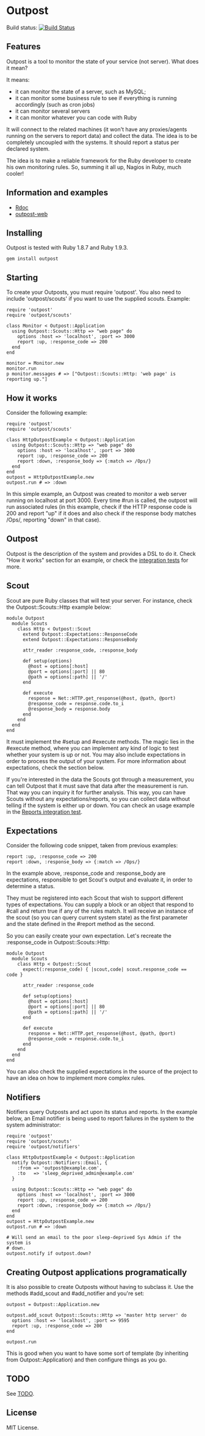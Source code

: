 # Outpost

Build status: [![Build Status](https://secure.travis-ci.org/vinibaggio/outpost.png)](http://travis-ci.org/vinibaggio/outpost)

## Features

Outpost is a tool to monitor the state of your service (not server). What does it mean?

It means:

* it can monitor the state of a server, such as MySQL;
* it can monitor some business rule to see if everything is running accordingly (such as cron jobs)
* it can monitor several servers
* it can monitor whatever you can code with Ruby

It will connect to the related machines (it won't have any proxies/agents running on the servers to
report data) and collect the data. The idea is to be completely uncoupled with the systems.
It should report a status per declared system.

The idea is to make a reliable framework for the Ruby developer to create his own monitoring rules.
So, summing it all up, Nagios in Ruby, much cooler!

## Information and examples

* [Rdoc](http://rdoc.info/github/vinibaggio/outpost/master/frames)
* [outpost-web](http://github.com/vinibaggio/outpost-web)

## Installing

Outpost is tested with Ruby 1.8.7 and Ruby 1.9.3.

    gem install outpost

## Starting

To create your Outposts, you must require 'outpost'. You also need to include
'outpost/scouts' if you want to use the supplied scouts. Example:

    require 'outpost'
    require 'outpost/scouts'

    class Monitor < Outpost::Application
      using Outpost::Scouts::Http => "web page" do
        options :host => 'localhost', :port => 3000
        report :up, :response_code => 200
      end
    end

    monitor = Monitor.new
    monitor.run
    p monitor.messages # => ["Outpost::Scouts::Http: 'web page' is reporting up."]


## How it works

Consider the following example:

    require 'outpost'
    require 'outpost/scouts'

    class HttpOutpostExample < Outpost::Application
      using Outpost::Scouts::Http => "web page" do
        options :host => 'localhost', :port => 3000
        report :up, :response_code => 200
        report :down, :response_body => {:match => /Ops/}
      end
    end
    outpost = HttpOutpostExample.new
    outpost.run # => :down

In this simple example, an Outpost was created to monitor a web server running
on localhost at port 3000. Every time #run is called, the outpost will
run associated rules (in this example, check if the HTTP response code is 200
and report "up" if it does and also check if the response body matches /Ops/,
reporting "down" in that case).

## Outpost

Outpost is the description of the system and provides a DSL to do it.
Check "How it works" section for an example, or check the [integration tests](https://github.com/vinibaggio/outpost/blob/master/test/integration/basic_application_test.rb)
for more.

## Scout

Scout are pure Ruby classes that will test your server. For instance, check the
Outpost::Scouts::Http example below:

    module Outpost
      module Scouts
        class Http < Outpost::Scout
          extend Outpost::Expectations::ResponseCode
          extend Outpost::Expectations::ResponseBody

          attr_reader :response_code, :response_body

          def setup(options)
            @host = options[:host]
            @port = options[:port] || 80
            @path = options[:path] || '/'
          end

          def execute
            response = Net::HTTP.get_response(@host, @path, @port)
            @response_code = response.code.to_i
            @response_body = response.body
          end
        end
      end
    end

It must implement the #setup and #execute methods. The magic lies in the #execute
method, where you can implement any kind of logic to test whether your system is up
or not. You may also include expectations in order to process the output of your system.
For more information about expectations, check the section below.

If you're interested in the data the Scouts got through a measurement, you can
tell Outpost that it must save that data after the measurement is run. That way
you can inquiry it for further analysis. This way, you can have Scouts without
any expectations/reports, so you can collect data without telling if the system
is either up or down. You can check an usage example in the [Reports
integration
test](https://github.com/vinibaggio/outpost/blob/master/test/integration/reporting_test.rb).

## Expectations

Consider the following code snippet, taken from previous examples:

    report :up, :response_code => 200
    report :down, :response_body => {:match => /Ops/}

In the example above, :response\_code and :response\_body are expectations, responsible
to get Scout's output and evaluate it, in order to determine a status.

They must be registered into each Scout that wish to support different types
of expectations. You can supply a block or an object that respond to #call
and return true if any of the rules match. It will receive an instance
of the scout (so you can query current system state) as the first parameter
and the state defined in the #report method as the second.

So you can easily create your own expectation. Let's recreate the :response\_code in
 Outpost::Scouts::Http:

    module Outpost
      module Scouts
        class Http < Outpost::Scout
          expect(:response_code) { |scout,code| scout.response_code == code }

          attr_reader :response_code

          def setup(options)
            @host = options[:host]
            @port = options[:port] || 80
            @path = options[:path] || '/'
          end

          def execute
            response = Net::HTTP.get_response(@host, @path, @port)
            @response_code = response.code.to_i
          end
        end
      end
    end

You can also check the supplied expectations in the source of the project to have
an idea on how to implement more complex rules.

## Notifiers

Notifiers query Outposts and act upon its status and reports. In the example
below, an Email notifier is being used to report failures in the system to the
system administrator:

    require 'outpost'
    require 'outpost/scouts'
    require 'outpost/notifiers'

    class HttpOutpostExample < Outpost::Application
      notify Outpost::Notifiers::Email, {
        :from => 'outpost@example.com',
        :to   => 'sleep_deprived_admin@example.com'
      }

      using Outpost::Scouts::Http => "web page" do
        options :host => 'localhost', :port => 3000
        report :up, :response_code => 200
        report :down, :response_body => {:match => /Ops/}
      end
    end
    outpost = HttpOutpostExample.new
    outpost.run # => :down

    # Will send an email to the poor sleep-deprived Sys Admin if the system is
    # down.
    outpost.notify if outpost.down?

## Creating Outpost applications programatically

It is also possible to create Outposts without having to subclass it. Use the
methods #add_scout and #add_notifier and you're set:

    outpost = Outpost::Application.new

    outpost.add_scout Outpost::Scouts::Http => 'master http server' do
      options :host => 'localhost', :port => 9595
      report :up, :response_code => 200
    end

    outpost.run

This is good when you want to have some sort of template (by inheriting from
Outpost::Application) and then configure things as you go.

## TODO

See [TODO](https://github.com/vinibaggio/outpost/blob/master/TODO.md).

## License

MIT License.
